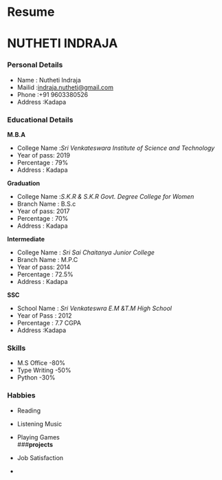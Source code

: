 # Resume
# NUTHETI INDRAJA
### Personal Details
- Name : Nutheti Indraja <br>
- Mailid :indraja.nutheti@gmail.com <br>
- Phone :+91 9603380526 <br>
- Address :Kadapa <br>
### Educational Details
**M.B.A**
- College Name :_Sri Venkateswara Institute of Science and Technology_ <br>
- Year of pass: 2019 <br>
- Percentage : 79% <br>
- Address : Kadapa <br>

**Graduation**
- College Name :_S.K.R & S.K.R Govt. Degree College for Women_ <br>
- Branch Name : B.S.c <br>
- Year of pass: 2017 <br>
- Percentage : 70% <br>
- Address : Kadapa <br>

**Intermediate**
- College Name : _Sri Sai Chaitanya Junior College_ <br>
- Branch Name : M.P.C <br>
- Year of pass: 2014 <br>
- Percentage : 72.5% <br>
- Address : Kadapa <br>

**SSC**
- School Name : _Sri Venkateswra E.M &T.M High School_ <br>
- Year of Pass : 2012 <br>
- Percentage : 7.7 CGPA <br>
- Address :Kadapa <br>

### **Skills**
- M.S Office -80% <br>
- Type Writing -50% <br>
- Python -30% <br>

### **Habbies**
- Reading <br>
- Listening Music <br>
- Playing Games <br>
###**projects**
- Job Satisfaction

- 
